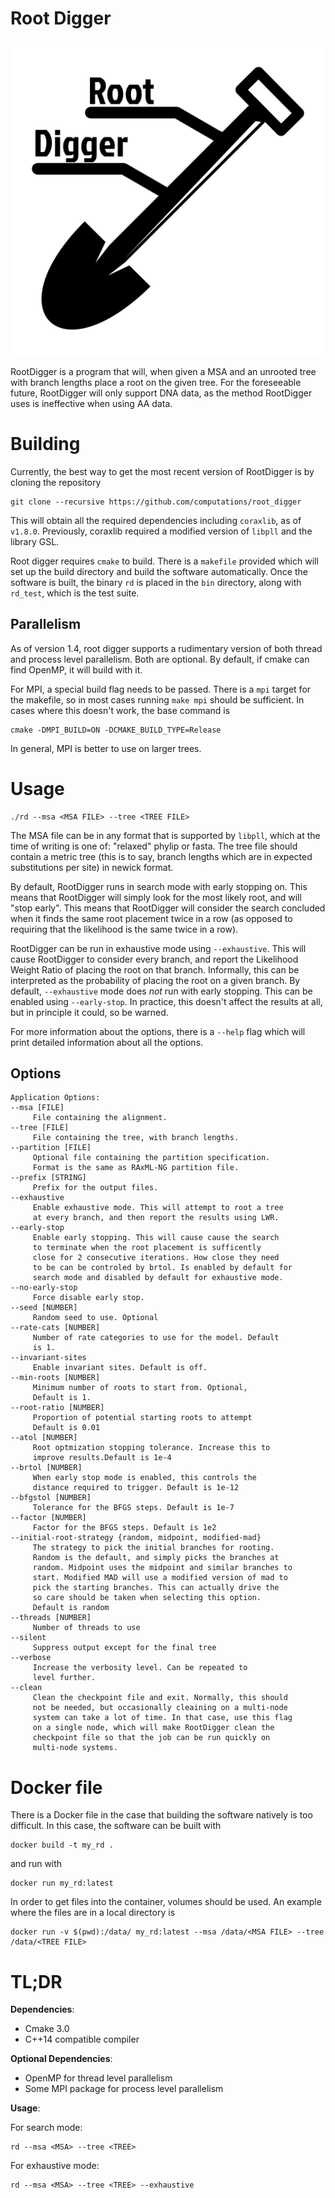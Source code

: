 # Root Digger

![](./images/logo.png)

RootDigger is a program that will, when given a MSA and an unrooted tree with
branch lengths place a root on the given tree. For the foreseeable future,
RootDigger will only support DNA data, as the method RootDigger uses is
ineffective when using AA data.

# Building

Currently, the best way to get the most recent version of RootDigger is by
cloning the repository

    git clone --recursive https://github.com/computations/root_digger

This will obtain all the required dependencies including `coraxlib`, as of `v1.8.0`.  Previously, coraxlib required a
modified version of `libpll` and the library GSL.

Root digger requires `cmake` to build. There is a `makefile` provided which will
set up the build directory and build the software automatically. Once the
software is built, the binary `rd` is placed in the `bin` directory, along with
`rd_test`, which is the test suite.

## Parallelism

As of version 1.4, root digger supports a rudimentary version of both thread and
process level parallelism. Both are optional. By default, if cmake can find
OpenMP, it will build with it. 

For MPI, a special build flag needs to be passed. There is a `mpi` target for
the makefile, so  in most cases running `make mpi` should be sufficient. In
cases where this doesn't work, the base command is

    cmake -DMPI_BUILD=ON -DCMAKE_BUILD_TYPE=Release

In general, MPI is better to use on larger trees.

# Usage

    ./rd --msa <MSA FILE> --tree <TREE FILE>

The MSA file can be in any format that is supported by `libpll`, which at the
time of writing is one of: "relaxed" phylip or fasta. The tree file should
contain a metric tree (this is to say, branch lengths which are in expected
substitutions per site) in newick format.

By default, RootDigger runs in search mode with early stopping on. This means
that RootDigger will simply look for the most likely root, and will "stop
early". This means that RootDigger will consider the search concluded when it
finds the same root placement twice in a row (as opposed to requiring that the
likelihood is the same twice in a row).

RootDigger can be run in exhaustive mode using `--exhaustive`. This will cause
RootDigger to consider every branch, and report the Likelihood Weight Ratio of
placing the root on that branch. Informally, this can be interpreted as the
probability of placing the root on a given branch. By default, `--exhaustive`
mode does _not_ run with early stopping. This can be enabled using
`--early-stop`. In practice, this doesn't affect the results at all, but in
principle it could, so be warned.

For more information about the options, there is a `--help` flag which will
print detailed information about all the options.

## Options

```
Application Options:
--msa [FILE]
     File containing the alignment.
--tree [FILE]
     File containing the tree, with branch lengths.
--partition [FILE]
     Optional file containing the partition specification.
     Format is the same as RAxML-NG partition file.
--prefix [STRING]
     Prefix for the output files.
--exhaustive
     Enable exhaustive mode. This will attempt to root a tree
     at every branch, and then report the results using LWR.
--early-stop
     Enable early stopping. This will cause cause the search
     to terminate when the root placement is sufficently
     close for 2 consecutive iterations. How close they need
     to be can be controled by brtol. Is enabled by default for
     search mode and disabled by default for exhaustive mode.
--no-early-stop
     Force disable early stop.
--seed [NUMBER]
     Random seed to use. Optional
--rate-cats [NUMBER]
     Number of rate categories to use for the model. Default
     is 1.
--invariant-sites
     Enable invariant sites. Default is off.
--min-roots [NUMBER]
     Minimum number of roots to start from. Optional,
     Default is 1.
--root-ratio [NUMBER]
     Proportion of potential starting roots to attempt
     Default is 0.01
--atol [NUMBER]
     Root optmization stopping tolerance. Increase this to 
     improve results.Default is 1e-4
--brtol [NUMBER]
     When early stop mode is enabled, this controls the
     distance required to trigger. Default is 1e-12
--bfgstol [NUMBER]
     Tolerance for the BFGS steps. Default is 1e-7
--factor [NUMBER]
     Factor for the BFGS steps. Default is 1e2
--initial-root-strategy {random, midpoint, modified-mad}
     The strategy to pick the initial branches for rooting.
     Random is the default, and simply picks the branches at
     random. Midpoint uses the midpoint and similar branches to
     start. Modified MAD will use a modified version of mad to
     pick the starting branches. This can actually drive the
     so care should be taken when selecting this option.
     Default is random
--threads [NUMBER]
     Number of threads to use
--silent
     Suppress output except for the final tree
--verbose
     Increase the verbosity level. Can be repeated to
     level further.
--clean
     Clean the checkpoint file and exit. Normally, this should
     not be needed, but occasionally cleaining on a multi-node
     system can take a lot of time. In that case, use this flag
     on a single node, which will make RootDigger clean the
     checkpoint file so that the job can be run quickly on
     multi-node systems.
```

# Docker file

There is a Docker file in the case that building the software natively is too difficult. In this case, the software can
be built with 

```
docker build -t my_rd .
```

and run with

```
docker run my_rd:latest
```

In order to get files into the container, volumes should be used. An example where the files are in a local directory is

```
docker run -v $(pwd):/data/ my_rd:latest --msa /data/<MSA FILE> --tree /data/<TREE FILE>
```

# TL;DR

**Dependencies**: 

- Cmake 3.0
- C++14 compatible compiler

**Optional Dependencies**:

- OpenMP for thread level parallelism
- Some MPI package for process level parallelism

**Usage**:

For search mode:

    rd --msa <MSA> --tree <TREE> 

For exhaustive mode:

    rd --msa <MSA> --tree <TREE> --exhaustive
